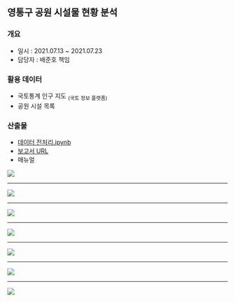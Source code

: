 ## 영통구 공원 시설물 현황 분석
### 개요
- 일시 : 2021.07.13 ~ 2021.07.23
- 담당자 : 배준호 책임

### 활용 데이터
 - 국토통계 인구 지도 <sub>(국토 정보 플랫폼)<sub/>
 - 공원 시설 목록

### 산출물
 - [데이터 전처리.ipynb](https://github.com/juunho/Suwon-2021/blob/1efaab59d091e8b5b506ac389fa762e8a228d2f0/Data%20Visualization/4.%20%EC%98%81%ED%86%B5%EA%B5%AC%20%EA%B3%B5%EC%9B%90%20%EC%8B%9C%EC%84%A4%EB%AC%BC%20%ED%98%84%ED%99%A9%20%EB%B6%84%EC%84%9D/%EB%8D%B0%EC%9D%B4%ED%84%B0%20%EC%A0%84%EC%B2%98%EB%A6%AC.ipynb)
 - [보고서 URL](http://27.101.101.188:20007/studio/exported/411314beac154c238105793c1514b36bc54355e88d594fd19e2c2d38bb395668)
 - 매뉴얼
<img src="https://github.com/juunho/Suwon-2021/blob/140be6987239744f07f067d4d00fc4d165c48bce/Data%20Visualization/4.%20%EC%98%81%ED%86%B5%EA%B5%AC%20%EA%B3%B5%EC%9B%90%20%EC%8B%9C%EC%84%A4%EB%AC%BC%20%ED%98%84%ED%99%A9%20%EB%B6%84%EC%84%9D/IMAGE/IMG_1.png">

 ---
 
 <img src="https://github.com/juunho/Suwon-2021/blob/140be6987239744f07f067d4d00fc4d165c48bce/Data%20Visualization/4.%20%EC%98%81%ED%86%B5%EA%B5%AC%20%EA%B3%B5%EC%9B%90%20%EC%8B%9C%EC%84%A4%EB%AC%BC%20%ED%98%84%ED%99%A9%20%EB%B6%84%EC%84%9D/IMAGE/IMG_2.png">
 
---
 
 <img src="https://github.com/juunho/Suwon-2021/blob/140be6987239744f07f067d4d00fc4d165c48bce/Data%20Visualization/4.%20%EC%98%81%ED%86%B5%EA%B5%AC%20%EA%B3%B5%EC%9B%90%20%EC%8B%9C%EC%84%A4%EB%AC%BC%20%ED%98%84%ED%99%A9%20%EB%B6%84%EC%84%9D/IMAGE/IMG_3.png">
      
---
 
 <img src="https://github.com/juunho/Suwon-2021/blob/140be6987239744f07f067d4d00fc4d165c48bce/Data%20Visualization/4.%20%EC%98%81%ED%86%B5%EA%B5%AC%20%EA%B3%B5%EC%9B%90%20%EC%8B%9C%EC%84%A4%EB%AC%BC%20%ED%98%84%ED%99%A9%20%EB%B6%84%EC%84%9D/IMAGE/IMG_4.png">

---
 
 <img src="https://github.com/juunho/Suwon-2021/blob/140be6987239744f07f067d4d00fc4d165c48bce/Data%20Visualization/4.%20%EC%98%81%ED%86%B5%EA%B5%AC%20%EA%B3%B5%EC%9B%90%20%EC%8B%9C%EC%84%A4%EB%AC%BC%20%ED%98%84%ED%99%A9%20%EB%B6%84%EC%84%9D/IMAGE/IMG_5.png">
 
---
 
 <img src="https://github.com/juunho/Suwon-2021/blob/140be6987239744f07f067d4d00fc4d165c48bce/Data%20Visualization/4.%20%EC%98%81%ED%86%B5%EA%B5%AC%20%EA%B3%B5%EC%9B%90%20%EC%8B%9C%EC%84%A4%EB%AC%BC%20%ED%98%84%ED%99%A9%20%EB%B6%84%EC%84%9D/IMAGE/IMG_6.png">
 
 ---
 
 <img src="https://github.com/juunho/Suwon-2021/blob/140be6987239744f07f067d4d00fc4d165c48bce/Data%20Visualization/4.%20%EC%98%81%ED%86%B5%EA%B5%AC%20%EA%B3%B5%EC%9B%90%20%EC%8B%9C%EC%84%A4%EB%AC%BC%20%ED%98%84%ED%99%A9%20%EB%B6%84%EC%84%9D/IMAGE/IMG_7.png">
